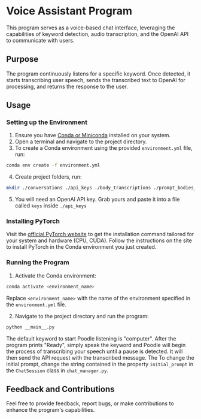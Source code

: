 
# Voice Assistant Program

This program serves as a voice-based chat interface, leveraging the capabilities of keyword detection, audio transcription, and the OpenAI API to communicate with users.

## Purpose
The program continuously listens for a specific keyword. Once detected, it starts transcribing user speech, sends the transcribed text to OpenAI for processing, and returns the response to the user. 

## Usage

### Setting up the Environment

1. Ensure you have [Conda or Miniconda](https://docs.conda.io/projects/conda/en/latest/user-guide/install/index.html) installed on your system.
2. Open a terminal and navigate to the project directory.
3. To create a Conda environment using the provided `environment.yml` file, run:
```bash
conda env create -f environment.yml
```
4. Create project folders, run:
```bash
mkdir ./conversations ./api_keys ./body_transcriptions ./prompt_bodies_audio ./response_log
```
5. You will need an OpenAI API key. Grab yours and paste it into a file called `keys` inside `./api_keys`

### Installing PyTorch

Visit the [official PyTorch website](https://pytorch.org/get-started/locally/) to get the installation command tailored for your system and hardware (CPU, CUDA). Follow the instructions on the site to install PyTorch in the Conda environment you just created.

### Running the Program

1. Activate the Conda environment:
```bash
conda activate <environment_name>
```
Replace `<environment_name>` with the name of the environment specified in the `environment.yml` file.

2. Navigate to the project directory and run the program:
```bash
python __main__.py
```
The default keyword to start Poodle listening is "computer". After the program prints "Ready", simply speak the keyword and Poodle will begin the process of transcribing your speech until a pause is detected. It will then send the API request with the transcribed message. The To change the initial prompt, change the string contained in the property `initial_prompt` in the `ChatSession` class in `chat_manager.py`.
## Feedback and Contributions

Feel free to provide feedback, report bugs, or make contributions to enhance the program's capabilities.
